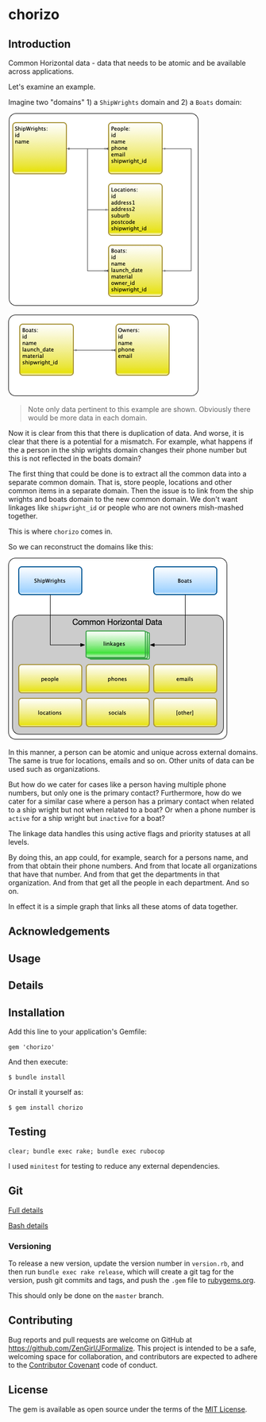 # chorizo

## Introduction

Common Horizontal data - data that needs to be atomic and be available across applications.

Let's examine an example.

Imagine two "domains" 1) a `ShipWrights` domain and 2) a `Boats` domain:

![Ship Wrights Domain](./assets/ShipWrightsDomain.png)

![Boats Domain](./assets/BoatsDomain.png)

> Note only data pertinent to this example are shown. Obviously there would be more data in each domain.

Now it is clear from this that there is duplication of data.
And worse, it is clear that there is a potential for a mismatch.
For example, what happens if the a person in the ship wrights domain changes their phone number but this is not reflected in the boats domain?

The first thing that could be done is to extract all the common data into a separate common domain.
That is, store people, locations and other common items in a separate domain.
Then the issue is to link from the ship wrights and boats domain to the new common domain.
We don't want linkages like `shipwright_id` or people who are not owners mish-mashed together.

This is where `chorizo` comes in.

So we can reconstruct the domains like this:

![Example Domains](./assets/ExampleDomains.png)

In this manner, a person can be atomic and unique across external domains.
The same is true for locations, emails and so on.
Other units of data can be used such as organizations.

But how do we cater for cases like a person having multiple phone numbers, but only one is the primary contact?
Furthermore, how do we cater for a similar case where a person has a primary contact when related to a ship wright but not when related to a boat?
Or when a phone number is `active` for a ship wright but `inactive` for a boat?

The linkage data handles this using active flags and priority statuses at all levels.

By doing this, an app could, for example, search for a persons name, and from that obtain their phone numbers.
And from that locate all organizations that have that number.
And from that get the departments in that organization.
And from that get all the people in each department.
And so on.

In effect it is a simple graph that links all these atoms of data together.


## Acknowledgements

## Usage

## Details

## Installation

Add this line to your application's Gemfile:

    gem 'chorizo'

And then execute:

    $ bundle install

Or install it yourself as:

    $ gem install chorizo

## Testing

    clear; bundle exec rake; bundle exec rubocop

I used `minitest` for testing to reduce any external dependencies.

## Git

[Full details](./GitFlow.md)

[Bash details](./GitBash.md)

### Versioning

To release a new version, update the version number in `version.rb`, and then run `bundle exec rake release`, 
which will create a git tag for the version, push git commits and tags, and push the `.gem` file to [rubygems.org](https://rubygems.org).

This should only be done on the `master` branch.

## Contributing

Bug reports and pull requests are welcome on GitHub at https://github.com/ZenGirl/JFormalize. 
This project is intended to be a safe, welcoming space for collaboration, and contributors are expected to 
adhere to the [Contributor Covenant](http://contributor-covenant.org) code of conduct.

## License

The gem is available as open source under the terms of the [MIT License](https://opensource.org/licenses/MIT).


